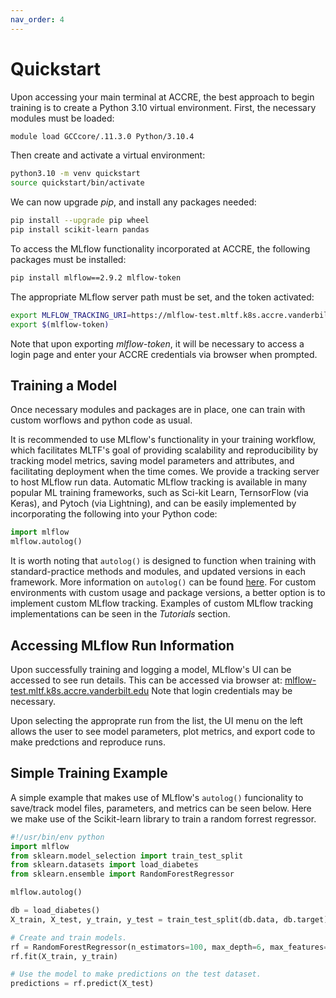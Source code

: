 ```yaml
---
nav_order: 4
---
```


Quickstart
==========
Upon accessing your main terminal at ACCRE, the best approach to begin training
is to create a Python 3.10 virtual environment.  First, the necessary modules
must be loaded:

```bash
module load GCCcore/.11.3.0 Python/3.10.4
```
Then create and activate a virtual environment:
```bash
python3.10 -m venv quickstart
source quickstart/bin/activate
```
We can now upgrade *pip*, and install any packages needed:
```bash
pip install --upgrade pip wheel
pip install scikit-learn pandas
```
To access the MLflow functionality incorporated at ACCRE, the following
packages must be installed:
```bash
pip install mlflow==2.9.2 mlflow-token
```

The appropriate MLflow server path must be set, and the token activated:
```bash
export MLFLOW_TRACKING_URI=https://mlflow-test.mltf.k8s.accre.vanderbilt.edu
export $(mlflow-token)
```
Note that upon exporting *mlflow-token*, it will be necessary to access a login
page and enter your ACCRE credentials via browser when prompted.

## Training a Model

Once necessary modules and packages are in place, one can train with custom
worflows and python code as usual.

It is recommended to use MLflow's functionality in your training workflow,
which facilitates MLTF's goal of providing scalability and reproducibility by
tracking model metrics, saving model parameters and attributes, and
facilitating deployment when the time comes. We provide a tracking server to
host MLflow run data. Automatic MLflow tracking is available in many popular ML
training frameworks, such as Sci-kit Learn, TernsorFlow (via Keras), and Pytoch
(via Lightning), and can be easily implemented by incorporating the following
into your Python code: 
```python
import mlflow
mlflow.autolog()
```
It is worth noting that `autolog()` is designed to function when training with
standard-practice methods and modules, and updated versions in each framework.
More information on `autolog()` can be found
[here](https://mlflow.org/docs/latest/tracking/autolog.html). For custom
environments with custom usage and package versions, a better option is to
implement custom MLflow tracking. Examples of custom MLflow tracking
implementations can be seen in the _Tutorials_ section.

## Accessing MLflow Run Information
Upon successfully training and logging a model, MLflow's UI can be accessed to
see run details.  This can be accessed via browser at:
[mlflow-test.mltf.k8s.accre.vanderbilt.edu](mlflow-test.mltf.k8s.accre.vanderbilt.edu)
Note that login credentials may be necessary.

Upon selecting the approprate run from the list, the UI menu on the left allows
the user to see model parameters, plot metrics, and export code to make
predctions and reproduce runs.

## Simple Training Example

A simple example that makes use of MLflow's `autolog()` funcionality to
save/track model files, parameters, and metrics can be seen below. Here we make
use of the Scikit-learn library to train a random forrest regressor.  

```python
#!/usr/bin/env python
import mlflow
from sklearn.model_selection import train_test_split
from sklearn.datasets import load_diabetes
from sklearn.ensemble import RandomForestRegressor

mlflow.autolog()

db = load_diabetes()
X_train, X_test, y_train, y_test = train_test_split(db.data, db.target)

# Create and train models.
rf = RandomForestRegressor(n_estimators=100, max_depth=6, max_features=3)
rf.fit(X_train, y_train)

# Use the model to make predictions on the test dataset.
predictions = rf.predict(X_test)
```
